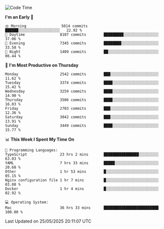 <!--START_SECTION:waka-->
![Code Time](http://img.shields.io/badge/Code%20Time-5%2C123%20hrs%204%20mins-blue)

**I'm an Early 🐤** 

```text
🌞 Morning                5014 commits        ██████░░░░░░░░░░░░░░░░░░░   22.92 % 
🌆 Daytime                8107 commits        █████████░░░░░░░░░░░░░░░░   37.06 % 
🌃 Evening                7345 commits        ████████░░░░░░░░░░░░░░░░░   33.58 % 
🌙 Night                  1409 commits        ██░░░░░░░░░░░░░░░░░░░░░░░   06.44 % 
```
📅 **I'm Most Productive on Thursday** 

```text
Monday                   2542 commits        ███░░░░░░░░░░░░░░░░░░░░░░   11.62 % 
Tuesday                  3374 commits        ████░░░░░░░░░░░░░░░░░░░░░   15.42 % 
Wednesday                3259 commits        ████░░░░░░░░░░░░░░░░░░░░░   14.90 % 
Thursday                 3506 commits        ████░░░░░░░░░░░░░░░░░░░░░   16.03 % 
Friday                   2703 commits        ███░░░░░░░░░░░░░░░░░░░░░░   12.36 % 
Saturday                 3042 commits        ███░░░░░░░░░░░░░░░░░░░░░░   13.91 % 
Sunday                   3449 commits        ████░░░░░░░░░░░░░░░░░░░░░   15.77 % 
```


📊 **This Week I Spent My Time On** 

```text
💬 Programming Languages: 
TypeScript               23 hrs 2 mins       ████████████████░░░░░░░░░   63.03 % 
YAML                     7 hrs 33 mins       █████░░░░░░░░░░░░░░░░░░░░   20.68 % 
Other                    1 hr 53 mins        █░░░░░░░░░░░░░░░░░░░░░░░░   05.15 % 
Nginx configuration file 1 hr 7 mins         █░░░░░░░░░░░░░░░░░░░░░░░░   03.08 % 
Docker                   1 hr 4 mins         █░░░░░░░░░░░░░░░░░░░░░░░░   02.92 % 

💻 Operating System: 
Mac                      36 hrs 33 mins      █████████████████████████   100.00 % 
```


 Last Updated on 25/05/2025 20:11:07 UTC
<!--END_SECTION:waka-->
